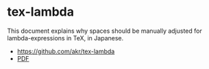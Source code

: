 # tex-lambda

This document explains why spaces should be manually adjusted for lambda-expressions in TeX, in Japanese.

- https://github.com/akr/tex-lambda
- [PDF](lambda.pdf)
